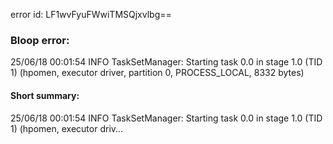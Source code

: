 error id: LF1wvFyuFWwiTMSQjxvlbg==
### Bloop error:

25/06/18 00:01:54 INFO TaskSetManager: Starting task 0.0 in stage 1.0 (TID 1) (hpomen, executor driver, partition 0, PROCESS_LOCAL, 8332 bytes)
#### Short summary: 

25/06/18 00:01:54 INFO TaskSetManager: Starting task 0.0 in stage 1.0 (TID 1) (hpomen, executor driv...
